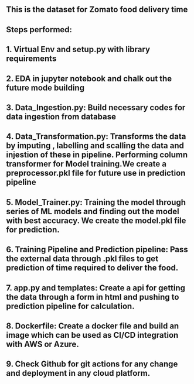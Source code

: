 ## This is the dataset for Zomato food delivery time ##
## Steps performed: ##
## 1. Virtual Env and setup.py with library requirements ##
## 2. EDA in jupyter notebook and chalk out the future mode building ##
## 3. Data_Ingestion.py: Build necessary codes for data ingestion from database ##
## 4. Data_Transformation.py: Transforms the data by imputing , labelling and scalling the data and injestion of these in pipeline. Performing column transformer for Model training.We create a preprocessor.pkl file for future use in prediction pipeline ##
## 5. Model_Trainer.py: Training the model through series of ML models and finding out the model with best accuracy. We create the model.pkl file for prediction. ##
## 6. Training Pipeline and Prediction pipeline: Pass the external data through .pkl files to get prediction of time required to deliver the food. ## 
## 7. app.py and templates: Create a api for getting the data through a form in html and pushing to prediction pipeline for calculation.
## 8. Dockerfile: Create a docker file and build an image which can be used as CI/CD integration with AWS or Azure. 
## 9. Check Github for git actions for any change and deployment in any cloud platform. ##

